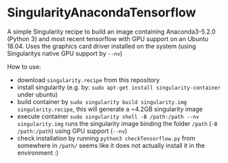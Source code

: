 # SingularityAnacondaTensorflow

A simple Singularity recipe to build an image containing Anaconda3-5.2.0 (Python 3) and most recent tensorflow with GPU support on an Ubuntu 18.04.
Uses the graphics card driver installed on the system (using Singularitys native GPU support by `--nv`)

How to use:

* download `singularity.recipe` from this repository
* install singularity (e.g. by: `sudo apt-get install singularity-container` under ubuntu)
* build container by `sudo singularity build singularity.img singularity.recipe`, this will generate a ~4.2GB singularity image
* execute container `sudo singularity shell -B /path:/path --nv singularity.img` runs the singularity image binding the folder `/path` (`-B /path:/path`) using GPU support (`--nv`)
* check installation by running `python3 checkTensorflow.py` from somewhere in `/path/`
seems like it does not actually install it in the environment :)

